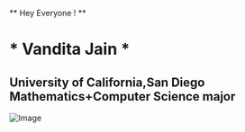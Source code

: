 ** Hey Everyone ! ** 
# * Vandita Jain *
## University of California,San Diego Mathematics+Computer Science major 
![Image](https://live.staticflickr.com/65535/35859814126_0802a44668_b.jpg)

